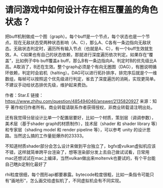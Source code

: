 # 请问游戏中如何设计存在相互覆盖的角色状态？


把buff机制做成一个图（graph）。每个buff是一个节点，每个状态也是一个节点。现在无敌状态受两种状态影响（A、C），那么A、C各有一条边指向无敌状态。无敌状态判定时，遍历所有输入节点（也就是A、C），有一个buff生效就生效。A、C如果也有自己的状态依赖，那就进行深度遍历依次判定。如果存在“覆盖”，比如例子中b buff覆盖a buff，那么B有一条边指向A，判定时B的优先级比A高。A取消了，B还在生效。整个graph必须是个有向无圈图（DAG），有圈说明循环依赖，判定时会宕机（halting）。DAG可以进行拓扑排序，排完序后就是个一维数组，每帧可以按照这个优先级进行判定，省去了深度遍历的消耗，实现更简单。不建议手动给状态排优先级，维护起来费劲。

作者：Star.E
链接：https://www.zhihu.com/question/485494046/answer/2135820927
来源：知乎
著作权归作者所有。商业转载请联系作者获得授权，非商业转载请注明出处。


还有我觉得分层设计比单一个配置层要好，比如一个材质，策划层（调调参数），美术层（基于shader graph的材质制作），技术层（shader 和 shader library 等）和专家层（shading model 和 render pipeline 等），可以参考 unity 的设计思路。当然这么搞的工作量挺爆炸的23333。


不知道材质shader部分会怎么设计来做到平台独立了，bgfx或vulkan虚拟机应该不错，这样就简单跨平台渲染了，想等渲染部分发上去自己做试试看，日常用mac还想试试在mac上编译，当然vulkan做出来moltenvk也要试的，有个平台能自己瞎jb定制化最好了

rhi粒度很细，每个图形api都要暴露。bytecode粒度很粗，比如一条指令可能只有“画地形”，怎么画交给虚拟机了，不同虚拟机会有不同实现。


























